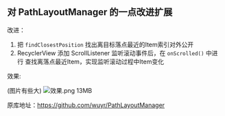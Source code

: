 ## 对 PathLayoutManager 的一点改进扩展

改进：
1. 把 `findClosestPosition` 找出离目标落点最近的Item索引对外公开
2. RecyclerView 添加 ScrollListener 监听滚动事件后，在 `onScrolled()` 中进行 查找离落点最近Item，实现监听滚动过程中Item变化

效果:

(图片有些大)
![效果.png 13MB](https://s19.aconvert.com/convert/p3r68-cdx67/7d2vt-xhhau.gif)


原库地址：https://github.com/wuyr/PathLayoutManager